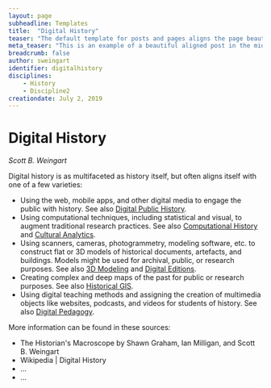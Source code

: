 ```yaml
---
layout: page
subheadline: Templates
title:  "Digital History"
teaser: "The default template for posts and pages aligns the page beautifully in the middle. <strong>But</strong> you can customize posts/pages easily via switches in the front matter to <em>get a sidebar</em> and/or to <em>turn off meta-information</em> at the end of the page like categories, tags and dates."
meta_teaser: "This is an example of a beautiful aligned post in the middle. There is no sidebar to distract the reader. The difference to the Page-Template is, that you find meta-information at the bottom of the post."
breadcrumb: false
author: sweingart
identifier: digitalhistory
disciplines: 
    - History
    - Discipline2
creationdate: July 2, 2019
---
```

# Digital History
*Scott B. Weingart*

Digital history is as multifaceted as history itself, but often aligns itself with one of a few varieties:

 - Using the web, mobile apps, and other digital media to engage the public with history. See also [Digital Public History](#DigitalPublicHistory).
 - Using computational techniques, including statistical and visual, to augment traditional research practices. See also [Computational History](#ComputationalHistory) and [Cultural Analytics](#CulturalAnalytics).
 - Using scanners, cameras, photogrammetry, modeling software, etc. to construct flat or 3D models of historical documents, artefacts, and buildings. Models might be used for archival, public, or research purposes. See also [3D Modeling](#3DModeling) and [Digital Editions](#DigitalEditions).
 - Creating complex and deep maps of the past for public or research purposes. See also [Historical GIS](#HistoricalGIS).
 - Using digital teaching methods and assigning the creation of multimedia objects like websites, podcasts, and videos for students of history. See also [Digital Pedagogy](#DigitalPedagogy).

More information can be found in these sources:

 - The Historian's Macroscope by Shawn Graham, Ian Milligan, and Scott B. Weingart
 - Wikipedia | Digital History
 - ...
 - ...



